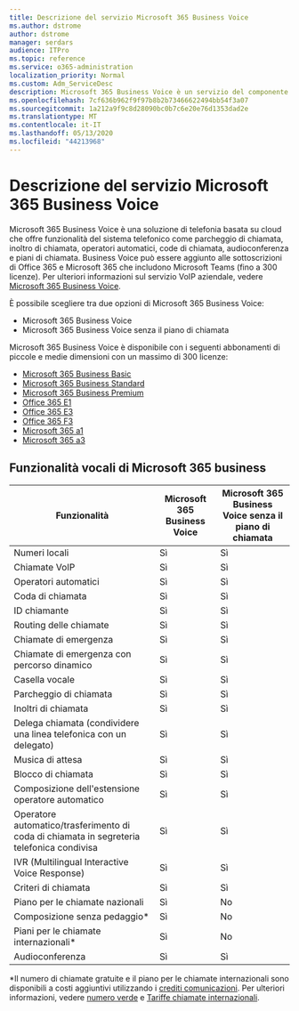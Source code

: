 ```yaml
---
title: Descrizione del servizio Microsoft 365 Business Voice
ms.author: dstrome
author: dstrome
manager: serdars
audience: ITPro
ms.topic: reference
ms.service: o365-administration
localization_priority: Normal
ms.custom: Adm_ServiceDesc
description: Microsoft 365 Business Voice è un servizio del componente aggiuntivo che consente di utilizzare Microsoft teams per le chiamate telefoniche. Questo combina sistema telefonico, piano per le chiamate nazionali, SMS e audioconferenza.
ms.openlocfilehash: 7cf636b962f9f97b8b2b73466622494bb54f3a07
ms.sourcegitcommit: 1a212a9f9c8d28090bc0b7c6e20e76d1353dad2e
ms.translationtype: MT
ms.contentlocale: it-IT
ms.lasthandoff: 05/13/2020
ms.locfileid: "44213968"
---
```

# <a name="microsoft-365-business-voice-service-description"></a>Descrizione del servizio Microsoft 365 Business Voice

Microsoft 365 Business Voice è una soluzione di telefonia basata su cloud che offre funzionalità del sistema telefonico come parcheggio di chiamata, inoltro di chiamata, operatori automatici, code di chiamata, audioconferenza e piani di chiamata. Business Voice può essere aggiunto alle sottoscrizioni di Office 365 e Microsoft 365 che includono Microsoft Teams (fino a 300 licenze). Per ulteriori informazioni sul servizio VoIP aziendale, vedere [Microsoft 365 Business Voice](https://docs.microsoft.com/MicrosoftTeams/business-voice/whats-business-voice).

È possibile scegliere tra due opzioni di Microsoft 365 Business Voice:

- Microsoft 365 Business Voice
- Microsoft 365 Business Voice senza il piano di chiamata

Microsoft 365 Business Voice è disponibile con i seguenti abbonamenti di piccole e medie dimensioni con un massimo di 300 licenze:

- [Microsoft 365 Business Basic](office-365-platform-service-description/office-365-platform-service-description.md)
- [Microsoft 365 Business Standard](office-365-platform-service-description/office-365-platform-service-description.md)
- [Microsoft 365 Business Premium](microsoft-365-business-service-description.md)
- [Office 365 E1](https://www.microsoft.com/en-us/microsoft-365/business/office-365-enterprise-e1-business-software?activetab=pivot%3aoverviewtab)
- [Office 365 E3](https://www.microsoft.com/en-us/microsoft-365/business/office-365-enterprise-e3-business-software?activetab=pivot%3aoverviewtab)
- [Office 365 F3](https://www.microsoft.com/en-us/microsoft-365/business/office-365-f1?activetab=pivot%3aoverviewtab)
- [Microsoft 365 a1](https://www.microsoft.com/en-us/microsoft-365/academic/compare-office-365-education-plans?activetab=tab:primaryr1)
- [Microsoft 365 a3](https://www.microsoft.com/en-us/microsoft-365/academic/compare-office-365-education-plans?activetab=tab:primaryr1)

## <a name="microsoft-365-business-voice-features"></a>Funzionalità vocali di Microsoft 365 business

| **Funzionalità**                                            | **Microsoft 365 Business Voice** | **Microsoft 365 Business Voice senza il piano di chiamata** |
|--------------------------------------------------------|----------------------------------|-------------------------------------------------------|
| Numeri locali                                          | Sì                              | Sì                                                   |
| Chiamate VoIP                                           | Sì                              | Sì                                                   |
| Operatori automatici                                        | Sì                              | Sì                                                   |
| Coda di chiamata                                             | Sì                              | Sì                                                   |
| ID chiamante                                              | Sì                              | Sì                                                   |
| Routing delle chiamate                                           | Sì                              | Sì                                                   |
| Chiamate di emergenza                                      | Sì                              | Sì                                                   |
| Chiamate di emergenza con percorso dinamico                | Sì                              | Sì                                                   |
| Casella vocale                                             | Sì                              | Sì                                                   |
| Parcheggio di chiamata                                              | Sì                              | Sì                                                   |
| Inoltri di chiamata                                        | Sì                              | Sì                                                   |
| Delega chiamata (condividere una linea telefonica con un delegato)   | Sì                              | Sì                                                   |
| Musica di attesa                                          | Sì                              | Sì                                                   |
| Blocco di chiamata                                             | Sì                              | Sì                                                   |
| Composizione dell'estensione operatore automatico                       | Sì                              | Sì                                                   |
| Operatore automatico/trasferimento di coda di chiamata in segreteria telefonica condivisa | Sì                              | Sì                                                   |
| IVR (Multilingual Interactive Voice Response)          | Sì                              | Sì                                                   |
| Criteri di chiamata                                         | Sì                              | Sì                                                   |
| Piano per le chiamate nazionali                                  | Sì                              | No                                                    |
| Composizione senza pedaggio\*                                    | Sì                              | No                                                    |
| Piani per le chiamate internazionali\*                           | Sì                              | No                                                    |
| Audioconferenza                                     | Sì                              | Sì                                                   |
 
\*Il numero di chiamate gratuite e il piano per le chiamate internazionali sono disponibili a costi aggiuntivi utilizzando i [crediti comunicazioni](https://docs.microsoft.com/microsoftteams/what-are-communications-credits). Per ulteriori informazioni, vedere [numero verde](https://docs.microsoft.com/microsoftteams/toll-free-dialing-limitations-and-restrictions) e [Tariffe chiamate internazionali](https://www.microsoft.com/microsoft-365/microsoft-teams/voice-calling?rtc=1#ow-download-rates).
